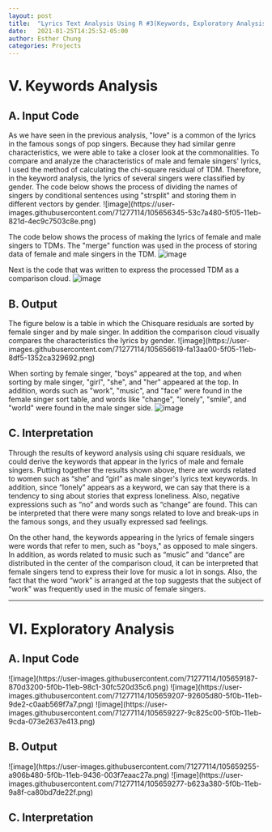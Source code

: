 ```yaml
---
layout: post
title:  "Lyrics Text Analysis Using R #3(Keywords, Exploratory Analysis)"
date:   2021-01-25T14:25:52-05:00
author: Esther Chung
categories: Projects
---
```


<h1>V.	Keywords Analysis</h1>
<h2>A. Input Code </h2>
As we have seen in the previous analysis, "love" is a common of the lyrics in the famous songs of pop singers. 
Because they had similar genre characteristics, we were able to take a closer look at the commonalities. 
To compare and analyze the characteristics of male and female singers' lyrics, I used the method of calculating the chi-square residual of TDM. 
Therefore, in the keyword analysis, the lyrics of several singers were classified by gender.
The code below shows the process of dividing the names of singers by conditional sentences using "strsplit" and storing them in different vectors by gender.
![image](https://user-images.githubusercontent.com/71277114/105656345-53c7a480-5f05-11eb-821d-4ec9c7503c8e.png)

The code below shows the process of making the lyrics of female and male singers to TDMs. 
The "merge" function was used in the process of storing data of female and male singers in the TDM.
![image](https://user-images.githubusercontent.com/71277114/105656355-5c1fdf80-5f05-11eb-9e59-21996a748c8e.png)

Next is the code that was written to express the processed TDM as a comparison cloud.
![image](https://user-images.githubusercontent.com/71277114/105656372-6641de00-5f05-11eb-8027-c2e7a9f883a7.png)

<h2>B. Output </h2>
The figure below is a table in which the Chisquare residuals are sorted by female singer and by male singer. 
In addition the comparison cloud visually compares the characteristics the lyrics by gender. 
![image](https://user-images.githubusercontent.com/71277114/105656619-fa13aa00-5f05-11eb-8df5-1352ca329692.png)

When sorting by female singer, "boys" appeared at the top,
and when sorting by male singer, "girl", "she", and "her" appeared at the top. 
In addition, words such as "work", "music", and "face" were found in the female singer sort table, 
and words like "change", "lonely", "smile", and "world" were found in the male singer side.
![image](https://user-images.githubusercontent.com/71277114/105656639-026be500-5f06-11eb-8317-ef136993dacd.png)

<h2>C. Interpretation </h2>
Through the results of keyword analysis using chi square residuals, we could derive the keywords that appear in the lyrics of male and female singers.
Putting together the results shown above, there are words related to women such as “she” and “girl” as male singer's lyrics text keywords. 
In addition, since “lonely” appears as a keyword, we can say that there is a tendency to sing about stories that express loneliness. 
Also, negative expressions such as “no” and words such as “change” are found. 
This can be interpreted that there were many songs related to love and break-ups in the famous songs, and they usually expressed sad feelings.


On the other hand, the keywords appearing in the lyrics of female singers were words that refer to men, such as "boys," as opposed to male singers. 
In addition, as words related to music such as “music” and “dance” are distributed in the center of the comparison cloud, 
it can be interpreted that female singers tend to express their love for music a lot in songs. 
Also, the fact that the word “work” is arranged at the top suggests that the subject of “work” was frequently used in the music of female singers.

------------------------------------------------------------------------------------------

<h1>VI. Exploratory Analysis</h1>
<h2>A. Input Code </h2>
![image](https://user-images.githubusercontent.com/71277114/105659187-870d3200-5f0b-11eb-98c1-30fc520d35c6.png)
![image](https://user-images.githubusercontent.com/71277114/105659207-92605d80-5f0b-11eb-9de2-c0aab569f7a7.png)
![image](https://user-images.githubusercontent.com/71277114/105659227-9c825c00-5f0b-11eb-9cda-073e2637e413.png)


<h2>B. Output </h2>
![image](https://user-images.githubusercontent.com/71277114/105659255-a906b480-5f0b-11eb-9436-003f7eaac27a.png)
![image](https://user-images.githubusercontent.com/71277114/105659277-b623a380-5f0b-11eb-9a8f-ca80bd7de22f.png)
<h2>C. Interpretation </h2>
